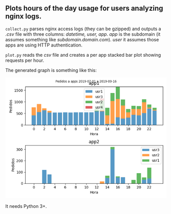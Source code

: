 
## Plots hours of the day usage for users analyzing nginx logs.

`collect.py` parses nginx access logs (they can be gzipped) and outputs a *.csv* file with three columns: *datetime, user, app*.
*app* is the subdomain (it assumes something like *subdomain.domain.com*).
*user* it assumes those apps are using HTTP authentication.


`plot.py` reads the *csv* file and creates a per app stacked bar plot showing requests per hour.

The generated graph is something like this:

![](apps.png)


It needs Python 3+.
